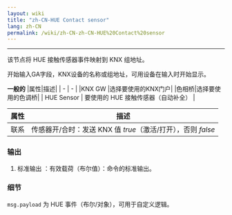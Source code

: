 ```yaml
---
layout: wiki
title: "zh-CN-HUE Contact sensor"
lang: zh-CN
permalink: /wiki/zh-CN-zh-CN-HUE%20Contact%20sensor
---
```

---

<p>该节点将 HUE 接触传感器事件映射到 KNX 组地址。</p>

开始输入GA字段，KNX设备的名称或组地址，可用设备在输入时开始显示。

**一般的**
|属性|描述|
| - | - |
|KNX GW |选择要使用的KNX门户|
|色相桥|选择要使用的色调桥|
| HUE Sensor | 要使用的 HUE 接触传感器（自动补全） |

|属性|描述|
|-------- |------------------------------------------------------------------------------------------------------------------------------------------------------------------------------------- |
| 联系 | 传感器开/合时：发送 KNX 值 _true_（激活/打开），否则 _false_ |

### 输出

1. 标准输出
：有效载荷（布尔值）：命令的标准输出。

### 细节

`msg.payload` 为 HUE 事件（布尔/对象），可用于自定义逻辑。
